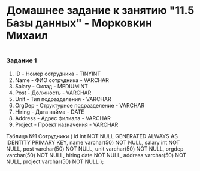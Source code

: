 # Домашнее задание к занятию "11.5 Базы данных" - Морковкин Михаил
#
### Задание 1
1. ID - Номер сотрудника - TINYINT
2. Name - ФИО сотрудника - VARCHAR
3. Salary - Оклад - MEDIUMINT
4. Post - Должность - VARCHAR
5. Unit - Тип подразделения - VARCHAR
6. OrgDep - Структурное подразделение - VARCHAR
7. Hiring - Дата найма - DATE
8. Address - Адрес филиала - VARCHAR
9. Project - Проект назначения - VARCHAR


Таблица №1 Сотрудники (
    id int NOT NULL GENERATED ALWAYS AS IDENTITY PRIMARY KEY,
    name varchar(50) NOT NULL,
    salary int NOT NULL,
    post varchar(50) NOT NULL,
    unit varchar(50) NOT NULL,
    orgdep varchar(50) NOT NULL,
    hiring date NOT NULL,
    address varchar(50) NOT NULL,
    project varchar(50) NOT NULL
);

